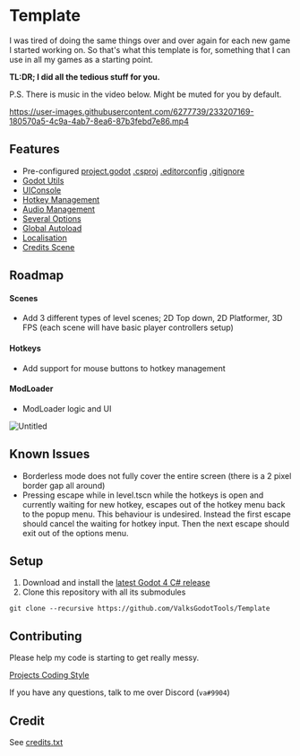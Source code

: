 # Template
I was tired of doing the same things over and over again for each new game I started working on. So that's what this template is for, something that I can use in all my games as a starting point.

**TL:DR; I did all the tedious stuff for you.**

P.S. There is music in the video below. Might be muted for you by default.

https://user-images.githubusercontent.com/6277739/233207169-180570a5-4c9a-4ab7-8ea6-87b3febd7e86.mp4

## Features
- Pre-configured [project.godot](https://github.com/ValksGodotTools/Template/blob/main/project.godot) [.csproj](https://github.com/ValksGodotTools/Template/blob/main/Template.csproj) [.editorconfig](https://github.com/ValksGodotTools/Template/blob/main/.editorconfig) [.gitignore](https://github.com/ValksGodotTools/Template/blob/main/.gitignore)
- [Godot Utils](https://github.com/ValksGodotTools/GodotUtils)
- [UIConsole](https://github.com/ValksGodotTools/GodotUtils/blob/main/Scripts/Console/UIConsole.cs)
- [Hotkey Management](https://github.com/ValksGodotTools/Template/blob/main/Scripts/UI/UIHotkeys.cs)
- [Audio Management](https://github.com/ValksGodotTools/Template/blob/main/Scripts/Autoloads/AudioManager.cs)
- [Several Options](https://github.com/ValksGodotTools/Template/blob/main/Scripts/UI/UIOptions.cs)
- [Global Autoload](https://github.com/ValksGodotTools/Template/blob/main/Scripts/Autoloads/Global.cs)
- [Localisation](https://github.com/ValksGodotTools/Template/blob/main/Localisation/text.csv)
- [Credits Scene](https://github.com/ValksGodotTools/Template/blob/main/Scripts/UI/UICredits.cs)

## Roadmap
#### Scenes
- Add 3 different types of level scenes; 2D Top down, 2D Platformer, 3D FPS (each scene will have basic player controllers setup)

#### Hotkeys
- Add support for mouse buttons to hotkey management

#### ModLoader
- ModLoader logic and UI

![Untitled](https://user-images.githubusercontent.com/6277739/233752905-c256e541-3f35-42f1-866f-1b5477857a88.png)

## Known Issues
- Borderless mode does not fully cover the entire screen (there is a 2 pixel border gap all around)
- Pressing escape while in level.tscn while the hotkeys is open and currently waiting for new hotkey, escapes out of the hotkey menu back to the popup menu. This behaviour is undesired. Instead the first escape should cancel the waiting for hotkey input. Then the next escape should exit out of the options menu.

## Setup
1. Download and install the [latest Godot 4 C# release](https://godotengine.org/)
2. Clone this repository with all its submodules
```
git clone --recursive https://github.com/ValksGodotTools/Template
```

## Contributing
Please help my code is starting to get really messy.

[Projects Coding Style](https://github.com/Valks-Games/sankari/wiki/Code-Style)

If you have any questions, talk to me over Discord (`va#9904`)

## Credit
See [credits.txt](https://github.com/ValksGodotTools/Template/blob/main/credits.txt)

